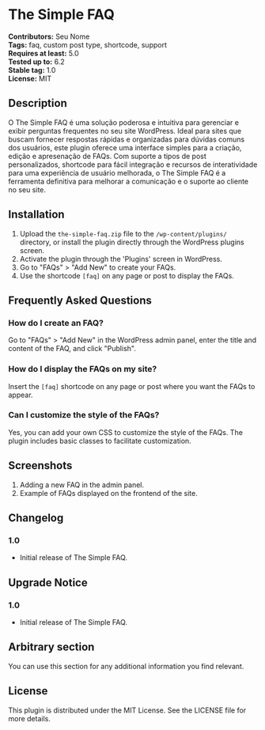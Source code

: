 # The Simple FAQ

**Contributors:** Seu Nome  
**Tags:** faq, custom post type, shortcode, support  
**Requires at least:** 5.0  
**Tested up to:** 6.2  
**Stable tag:** 1.0  
**License:** MIT

## Description

 O The Simple FAQ é uma solução poderosa e intuitiva para gerenciar e exibir perguntas frequentes no seu site WordPress. Ideal para sites que buscam fornecer respostas rápidas e organizadas para dúvidas comuns dos usuários, este plugin oferece uma interface simples para a criação, edição e apresenação de FAQs. Com suporte a tipos de post personalizados, shortcode para fácil integração e recursos de interatividade para uma experiência de usuário melhorada, o The Simple FAQ é a ferramenta definitiva para melhorar a comunicação e o suporte ao cliente no seu site.

## Installation

1. Upload the `the-simple-faq.zip` file to the `/wp-content/plugins/` directory, or install the plugin directly through the WordPress plugins screen.
2. Activate the plugin through the 'Plugins' screen in WordPress.
3. Go to "FAQs" > "Add New" to create your FAQs.
4. Use the shortcode `[faq]` on any page or post to display the FAQs.

## Frequently Asked Questions

### How do I create an FAQ?

Go to "FAQs" > "Add New" in the WordPress admin panel, enter the title and content of the FAQ, and click "Publish".

### How do I display the FAQs on my site?

Insert the `[faq]` shortcode on any page or post where you want the FAQs to appear.

### Can I customize the style of the FAQs?

Yes, you can add your own CSS to customize the style of the FAQs. The plugin includes basic classes to facilitate customization.

## Screenshots

1. Adding a new FAQ in the admin panel.
2. Example of FAQs displayed on the frontend of the site.

## Changelog

### 1.0
- Initial release of The Simple FAQ.

## Upgrade Notice

### 1.0
- Initial release of The Simple FAQ.

## Arbitrary section

You can use this section for any additional information you find relevant.

## License

This plugin is distributed under the MIT License. See the LICENSE file for more details.
